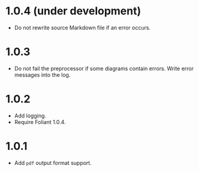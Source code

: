 # 1.0.4 (under development)

-    Do not rewrite source Markdown file if an error occurs.

# 1.0.3

-   Do not fail the preprocessor if some diagrams contain errors. Write error messages into the log.

# 1.0.2

-   Add logging.
-   Require Foliant 1.0.4.

# 1.0.1

-   Add `pdf` output format support.

